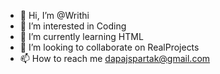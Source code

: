 - 👋 Hi, I’m @Writhi
- 👀 I’m interested in Coding
- 🌱 I’m currently learning HTML
- 💞️ I’m looking to collaborate on RealProjects
- 📫 How to reach me dapajspartak@gmail.com 

<!---
Writhi/Writhi is a ✨ special ✨ repository because its `README.md` (this file) appears on your GitHub profile.
You can click the Preview link to take a look at your changes.
--->
